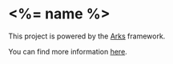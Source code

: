 # <%= name %>

This project is powered by the [Arks](https://github.com/SugarDarius/arks) framework.

You can find more information [here](https://github.com/SugarDarius/arks).